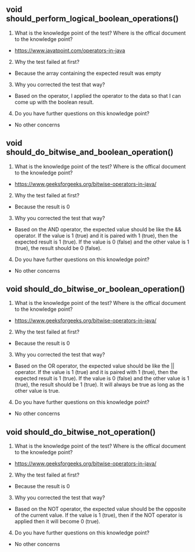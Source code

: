 ## void should_perform_logical_boolean_operations()

1. What is the knowledge point of the test? Where is the offical document to the knowledge point?
* https://www.javatpoint.com/operators-in-java
2. Why the test failed at first?
* Because the array containing the expected result was empty
3. Why you corrected the test that way?
* Based on the operator, I applied the operator to the data so that I can come up with the boolean result.
4. Do you have further questions on this knowledge point?
* No other concerns

## void should_do_bitwise_and_boolean_operation()

1. What is the knowledge point of the test? Where is the offical document to the knowledge point?
* https://www.geeksforgeeks.org/bitwise-operators-in-java/
2. Why the test failed at first?
* Because the result is 0
3. Why you corrected the test that way?
* Based on the AND operator, the expected value should be like the && operator. If the value is 1 (true) and it is paired with 1 (true), then the expected result is 1 (true). If the value is 0 (false) and the other value is 1 (true), the result should be 0 (false).
4. Do you have further questions on this knowledge point?
* No other concerns

## void should_do_bitwise_or_boolean_operation()

1. What is the knowledge point of the test? Where is the offical document to the knowledge point?
* https://www.geeksforgeeks.org/bitwise-operators-in-java/
2. Why the test failed at first?
* Because the result is 0
3. Why you corrected the test that way?
* Based on the OR operator, the expected value should be like the || operator. If the value is 1 (true) and it is paired with 1 (true), then the expected result is 1 (true). If the value is 0 (false) and the other value is 1 (true), the result should be 1 (true). It will always be true as long as the other value is true.
4. Do you have further questions on this knowledge point?
* No other concerns

## void should_do_bitwise_not_operation()

1. What is the knowledge point of the test? Where is the offical document to the knowledge point?
* https://www.geeksforgeeks.org/bitwise-operators-in-java/
2. Why the test failed at first?
* Because the result is 0
3. Why you corrected the test that way?
* Based on the NOT operator, the expected value should be the opposite of the current value. If the value is 1 (true), then if the NOT operator is applied then it will become 0 (true).
4. Do you have further questions on this knowledge point?
* No other concerns